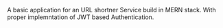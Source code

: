 A basic application for an URL shortner Service build in MERN stack. With proper implemntation of JWT based Authentication.
